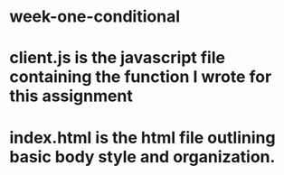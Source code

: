 # week-one-conditional
# client.js is the javascript file containing the function I wrote for this assignment
# index.html is the html file outlining basic body style and organization.
